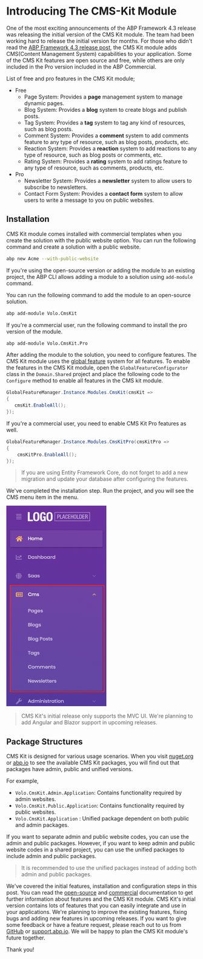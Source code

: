 # Introducing The CMS-Kit Module

One of the most exciting announcements of the ABP Framework 4.3 release was releasing the initial version of the CMS Kit module. The team had been working hard to release the initial version for months. For those who didn't read the [ABP Framework 4.3 release post](https://blog.abp.io/abp/ABP-Framework-4.3-RC-Has-Been-Published), the CMS Kit module adds CMS(Content Management System) capabilities to your application. Some of the CMS Kit features are open source and free, while others are only included in the Pro version included in the ABP Commercial. 

List of free and pro features in the CMS Kit module;

- Free
  - Page System: Provides a **page** management system to manage dynamic pages.
  - Blog System: Provides a **blog** system to create blogs and publish posts.
  - Tag System: Provides a **tag** system to tag any kind of resources, such as blog posts.
  - Comment System: Provides a **comment** system to add comments feature to any type of resource, such as blog posts, products, etc.
  - Reaction System: Provides a **reaction** system to add reactions to any type of resource, such as blog posts or comments, etc.
  - Rating System: Provides a **rating** system to add ratings feature to any type of resource, such as comments, products, etc.
- Pro
  - Newsletter System: Provides a **newsletter** system to allow users to subscribe to newsletters.
  - Contact Form System: Provides a **contact form** system to allow users to write a message to you on public websites.

## Installation

CMS Kit module comes installed with commercial templates when you create the solution with the public website option. You can run the following command and create a solution with a public website. 

```bash
abp new Acme --with-public-website
```

If you're using the open-source version or adding the module to an existing project, the ABP CLI allows adding a module to a solution using `add-module` command.

You can run the following command to add the module to an open-source solution. 

```bash
abp add-module Volo.CmsKit
```

If you're a commercial user, run the following command to install the pro version of the module. 

```bash
abp add-module Volo.CmsKit.Pro
```

After adding the module to the solution, you need to configure features. The CMS Kit module uses the [global feature](https://docs.abp.io/en/abp/latest/Global-Features) system for all features. To enable the features in the CMS Kit module, open the `GlobalFeatureConfigurator` class in the `Domain.Shared` project and place the following code to the `Configure` method to enable all features in the CMS kit module.

 ```csharp
GlobalFeatureManager.Instance.Modules.CmsKit(cmsKit =>
{
    cmsKit.EnableAll();
});
 ```

If you're a commercial user, you need to enable CMS Kit Pro features as well.

```csharp
GlobalFeatureManager.Instance.Modules.CmsKitPro(cmsKitPro =>
{
    cmsKitPro.EnableAll();
});
```

> If you are using Entity Framework Core, do not forget to add a new migration and update your database after configuring the features.

We've completed the installation step. Run the project, and you will see the CMS menu item in the menu. 

![cms-kit-menu](cms-kit-menu.png)

> CMS Kit's initial release only supports the MVC UI. We're planning to add Angular and Blazor support in upcoming releases.

## Package Structures

CMS Kit is designed for various usage scenarios. When you visit [nuget.org](https://www.nuget.org/packages?q=Volo.CmsKit) or [abp.io](https://abp.io/packages?moduleName=Volo.CmsKit.Pro) to see the available CMS Kit packages, you will find out that packages have admin, public and unified versions.

For example,

  - `Volo.CmsKit.Admin.Application`: Contains functionality required by admin websites.
  - `Volo.CmsKit.Public.Application`: Contains functionality required by public websites.
  - `Volo.CmsKit.Application` : Unified package dependent on both public and admin packages.

 If you want to separate admin and public website codes, you can use the admin and public packages. However, if you want to keep admin and public website codes in a shared project, you can use the unified packages to include admin and public packages. 

> It is recommended to use the unified packages instead of adding both admin and public packages.



We've covered the initial features, installation and configuration steps in this post. You can read the [open-source](https://docs.abp.io/en/abp/latest/Modules/Cms-Kit) and [commercial](https://docs.abp.io/en/commercial/latest/modules/CMS-Kit) documentation to get further information about features and the CMS Kit module. CMS Kit's initial version contains lots of features that you can easily integrate and use in your applications. We're planning to improve the existing features, fixing bugs and adding new features in upcoming releases. If you want to give some feedback or have a feature request, please reach out to us from [GitHub](https://github.com/abpframework/abp) or [support.abp.io](https://support.abp.io). We will be happy to plan the CMS Kit module's future together.

Thank you!

